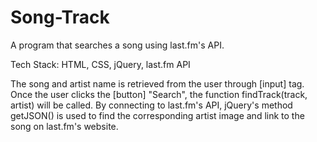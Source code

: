 # Song-Track
A program that searches a song using last.fm's API.

Tech Stack: HTML, CSS, jQuery, last.fm API

The song and artist name is retrieved from the user through [input] tag.
Once the user clicks the [button] "Search", the function findTrack(track, artist) will be called. 
By connecting to last.fm's API, jQuery's method getJSON() is used to find the corresponding artist image and link to the song on last.fm's website. 
